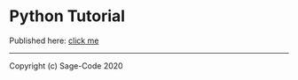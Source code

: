 # Python Tutorial

Published here: [click me](../python/index.html)

---
Copyright (c) Sage-Code 2020
